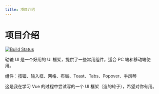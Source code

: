 ```yaml
---
title: 项目介绍
---
```



# 项目介绍

[![Build Status](https://travis-ci.org/travis-ci/travis-web.svg?branch=master)](https://travis-ci.org/travis-ci/travis-web)

轱辘 UI 是一个好用的 UI 框架，提供了一些常用组件，适合 PC 端和移动端使用。

组件：按钮、输入框、网格、布局、Toast、Tabs、Popover、手风琴


这是我在学习 Vue 的过程中尝试写的一个 UI 框架（造的轮子），希望对你有用。
